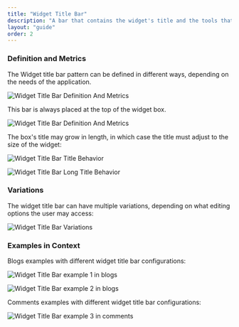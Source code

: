 ```yaml
---
title: "Widget Title Bar"
description: "A bar that contains the widget's title and the tools that affect the widget."
layout: "guide"
order: 2
---
```




### Definition and Metrics

The Widget title bar pattern can be defined in different ways, depending on the needs of the application.

![Widget Title Bar Definition And Metrics](../../../images/sites/WidgetTitleBarWidgetTitle.jpg)

This bar is always placed at the top of the widget box.

![Widget Title Bar Definition And Metrics](../../../images/sites/WidgetTitleBarPortletTitle.jpg)

The box's title may grow in length, in which case the title must adjust to the size of the widget:

![Widget Title Bar Title Behavior](../../../images/sites/WidgetTitleBarTitleBehavior.jpg)

![Widget Title Bar Long Title Behavior](../../../images/sites/WidgetTitleBarLongTitleBehavior.jpg)

### Variations

The widget title bar can have multiple variations, depending on what editing options the user may access:

![Widget Title Bar Variations](../../../images/sites/WidgetTitleBarVariations.jpg)

### Examples in Context

Blogs examples with different widget title bar configurations:

![Widget Title Bar example 1 in blogs](../../../images/sites/WidgetTitleBarBlogsExample1.jpg)

![Widget Title Bar example 2 in blogs](../../../images/sites/WidgetTitleBarBlogsExample2.jpg)

Comments examples with different widget title bar configurations:

![Widget Title Bar example 3 in comments](../../../images/sites/WidgetTitleBarCommentsExample1.jpg)